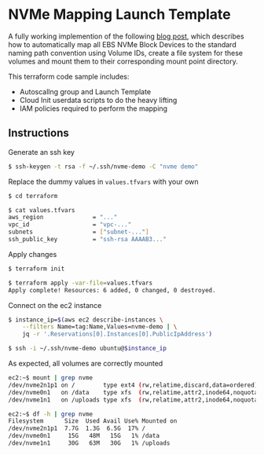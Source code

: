 # NVMe Mapping Launch Template

A fully working implemention of the following [blog post](https://www.laurentgodet.com/2019/10/ebs-nvme-block-device-mapping-using-volume-ids/), which describes how to automatically map all EBS NVMe Block Devices to the standard naming path convention using Volume IDs, create a file system for these volumes and mount them to their corresponding mount point directory.

This terraform code sample includes:
- Autoscallng group and Launch Template
- Cloud Init userdata scripts to do the heavy lifting
- IAM policies required to perform the mapping

## Instructions

Generate an ssh key
```bash
$ ssh-keygen -t rsa -f ~/.ssh/nvme-demo -C "nvme demo"
```

Replace the dummy values in `values.tfvars` with your own
```bash
$ cd terraform

$ cat values.tfvars
aws_region              = "..."
vpc_id                  = "vpc-..."
subnets                 = ["subnet-..."]
ssh_public_key          = "ssh-rsa AAAAB3..."
```

Apply changes
```bash
$ terraform init

$ terraform apply -var-file=values.tfvars
Apply complete! Resources: 6 added, 0 changed, 0 destroyed.
```

Connect on the ec2 instance
```bash
$ instance_ip=$(aws ec2 describe-instances \
    --filters Name=tag:Name,Values=nvme-demo | \
    jq -r '.Reservations[0].Instances[0].PublicIpAddress')

$ ssh -i ~/.ssh/nvme-demo ubuntu@$instance_ip
```

As expected, all volumes are correctly mounted
```bash
ec2:~$ mount | grep nvme
/dev/nvme2n1p1 on /        type ext4 (rw,relatime,discard,data=ordered)
/dev/nvme0n1   on /data    type xfs  (rw,relatime,attr2,inode64,noquota)
/dev/nvme1n1   on /uploads type xfs  (rw,relatime,attr2,inode64,noquota)

ec2:~$ df -h | grep nvme
Filesystem      Size  Used Avail Use% Mounted on
/dev/nvme2n1p1  7.7G  1.3G  6.5G  17% /
/dev/nvme0n1     15G   48M   15G   1% /data
/dev/nvme1n1     30G   63M   30G   1% /uploads
```
